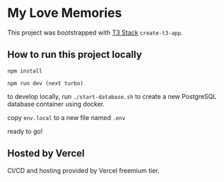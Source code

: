 # My Love Memories

This project was bootstrapped with [T3 Stack](https://create.t3.gg/) `create-t3-app`.

## How to run this project locally
`npm install`

`npm run dev (next turbo)`

to develop locally, run `./start-database.sh` to create a new PostgreSQL database container using docker.

copy `env.local` to a new file named `.env`

ready to go!


## Hosted by Vercel
CI/CD and hosting provided by Vercel freemium tier.
